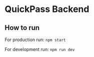 # QuickPass Backend

## How to run

For production run: `npm start`

For development run: `npm run dev`

